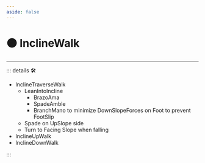 ```yaml
---
aside: false
---
```

# 🟠 <motor>InclineWalk</motor>

---

<!-- =================================================== -->
<!-- =================================================== -->
<!-- =================================================== -->
<!-- =================================================== -->
<!-- =================================================== -->
::: details 🛠

- InclineTraverseWalk
    - LeanIntoIncline
        - BrazoAma
        - SpadeAmble
        - BranchMano to minimize DownSlopeForces on Foot to prevent FootSlip
    - Spade on UpSlope side
    - Turn to Facing Slope when falling
- InclineUpWalk
- InclineDownWalk

:::
